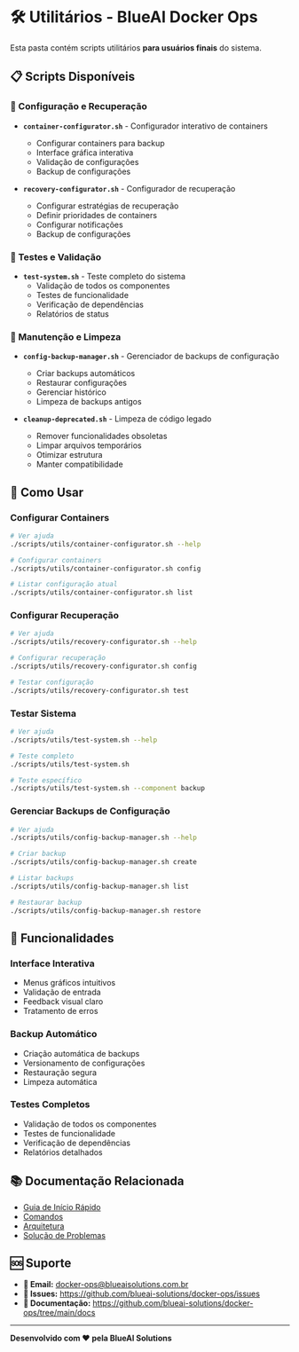 # 🛠️ Utilitários - BlueAI Docker Ops

Esta pasta contém scripts utilitários **para usuários finais** do sistema.

## 📋 Scripts Disponíveis

### **🔧 Configuração e Recuperação**
- **`container-configurator.sh`** - Configurador interativo de containers
  - Configurar containers para backup
  - Interface gráfica interativa
  - Validação de configurações
  - Backup de configurações

- **`recovery-configurator.sh`** - Configurador de recuperação
  - Configurar estratégias de recuperação
  - Definir prioridades de containers
  - Configurar notificações
  - Backup de configurações

### **🧪 Testes e Validação**
- **`test-system.sh`** - Teste completo do sistema
  - Validação de todos os componentes
  - Testes de funcionalidade
  - Verificação de dependências
  - Relatórios de status

### **🔄 Manutenção e Limpeza**
- **`config-backup-manager.sh`** - Gerenciador de backups de configuração
  - Criar backups automáticos
  - Restaurar configurações
  - Gerenciar histórico
  - Limpeza de backups antigos

- **`cleanup-deprecated.sh`** - Limpeza de código legado
  - Remover funcionalidades obsoletas
  - Limpar arquivos temporários
  - Otimizar estrutura
  - Manter compatibilidade

## 🚀 Como Usar

### **Configurar Containers**
```bash
# Ver ajuda
./scripts/utils/container-configurator.sh --help

# Configurar containers
./scripts/utils/container-configurator.sh config

# Listar configuração atual
./scripts/utils/container-configurator.sh list
```

### **Configurar Recuperação**
```bash
# Ver ajuda
./scripts/utils/recovery-configurator.sh --help

# Configurar recuperação
./scripts/utils/recovery-configurator.sh config

# Testar configuração
./scripts/utils/recovery-configurator.sh test
```

### **Testar Sistema**
```bash
# Ver ajuda
./scripts/utils/test-system.sh --help

# Teste completo
./scripts/utils/test-system.sh

# Teste específico
./scripts/utils/test-system.sh --component backup
```

### **Gerenciar Backups de Configuração**
```bash
# Ver ajuda
./scripts/utils/config-backup-manager.sh --help

# Criar backup
./scripts/utils/config-backup-manager.sh create

# Listar backups
./scripts/utils/config-backup-manager.sh list

# Restaurar backup
./scripts/utils/config-backup-manager.sh restore
```

## 🎯 Funcionalidades

### **Interface Interativa**
- Menus gráficos intuitivos
- Validação de entrada
- Feedback visual claro
- Tratamento de erros

### **Backup Automático**
- Criação automática de backups
- Versionamento de configurações
- Restauração segura
- Limpeza automática

### **Testes Completos**
- Validação de todos os componentes
- Testes de funcionalidade
- Verificação de dependências
- Relatórios detalhados

## 📚 Documentação Relacionada

- [Guia de Início Rápido](../../docs/guia-inicio-rapido.md)
- [Comandos](../../docs/comandos.md)
- [Arquitetura](../../docs/arquitetura.md)
- [Solução de Problemas](../../docs/solucao-problemas.md)

## 🆘 Suporte

- **📧 Email:** docker-ops@blueaisolutions.com.br
- **🐛 Issues:** https://github.com/blueai-solutions/docker-ops/issues
- **📖 Documentação:** https://github.com/blueai-solutions/docker-ops/tree/main/docs

---

**Desenvolvido com ❤️ pela BlueAI Solutions**
